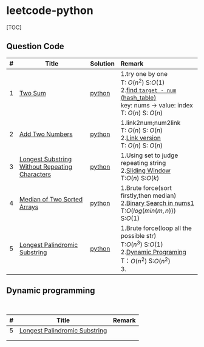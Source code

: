 # leetcode-python

[TOC]

## Question Code

| #    | Title                                                        | Solution                                                     | Remark                                                       |
| ---- | ------------------------------------------------------------ | ------------------------------------------------------------ | :----------------------------------------------------------- |
| 1    | [Two Sum](https://leetcode.com/problems/two-sum/)            | [python](https://github.com/haofengsiji/Myleetcode-python/blob/master/Qustion%20Code/1.Two%20Sum.py) | 1.try one by one <br />T: $O(n^2)$ S:$O(1)$<br />2.[find `target - num` (hash_table)](https://leetcode-cn.com/problems/two-sum/solution/dong-hua-tu-jie-suan-fa-liang-shu-zhi-he-fu-shi-pi/)<br /> key: nums -> value: index<br />T: $O(n)$ S: $O(n)$ |
| 2    | [Add Two Numbers](https://leetcode-cn.com/problems/add-two-numbers/) | [python](https://github.com/haofengsiji/leetcode-python/blob/master/Qustion%20Code/2.Add%20Two%20Numbers.py) | 1.link2num;num2link<br />T: $O(n)$ S: $O(n)$<br />2.[Link version](https://leetcode-cn.com/problems/add-two-numbers/solution/liang-shu-xiang-jia-by-leetcode/)<br />T: $O(n)$ S: $O(n)$ |
| 3    | [Longest Substring Without Repeating Characters](https://leetcode-cn.com/problems/longest-substring-without-repeating-characters/) | [python](https://github.com/haofengsiji/leetcode-python/blob/master/Qustion%20Code/3.%20Longest%20Substring%20Without%20Repeating%20Characters.py) | 1.Using set to judge repeating string<br />2.[Sliding Window](https://leetcode-cn.com/problems/longest-substring-without-repeating-characters/solution/hua-jie-suan-fa-3-wu-zhong-fu-zi-fu-de-zui-chang-z/)<br />T:$O(n)$ S:$O(k)$ |
| 4    | [Median of Two Sorted Arrays](https://leetcode.com/problems/median-of-two-sorted-arrays/) | [python](https://github.com/haofengsiji/Myleetcode-python/blob/master/Qustion%20Code/4.%20Median%20of%20Two%20Sorted%20Arrays.py) | 1.Brute force(sort firstly,then median)<br />2.[Binary Search in nums1](https://github.com/azl397985856/leetcode/blob/master/problems/4.median-of-two-sorted-array.md)<br />T:$O(log(min(m,n)))$ S:$O(1)$ |
| 5    | [Longest Palindromic Substring](https://leetcode-cn.com/problems/longest-palindromic-substring/) | [python](https://github.com/haofengsiji/leetcode-python/blob/master/Qustion%20Code/5.%20Longest%20Palindromic%20Substring.py) | 1.Brute force(loop all the possible str)<br />T:$O(n^3)$  S:$O(1)$<br />2.[Dynamic Programing](https://leetcode-cn.com/problems/longest-palindromic-substring/solution/zhong-xin-kuo-san-dong-tai-gui-hua-by-liweiwei1419/)<br />T：$O(n^2)$ S:$O(n^2)$<br />3. |



## Dynamic programming

​	

| #    | Title                                                        | Remark |
| ---- | ------------------------------------------------------------ | ------ |
| 5    | [Longest Palindromic Substring](https://leetcode-cn.com/problems/longest-palindromic-substring/) |        |
|      |                                                              |        |
|      |                                                              |        |



